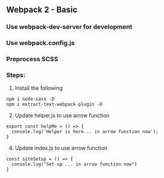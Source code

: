 ## Webpack 2 - Basic

### Use webpack-dev-server for development
### Use webpack.config.js
### Preprocess SCSS 

### Steps:
1. Install the following 
  ```
  npm i node-sass -D
  npm i extract-text-webpack-plugin -D
  ```
2. Update helper.js to use arrow function
  ```
  export const helpMe = () => {
    console.log('Helper is here... in arrow function now');
  }
  ```
4. Update index.js to use arrow function
  ```
  const siteSetup = () => {
    console.log("Set up ... in arrow function now")
  }
  ```
